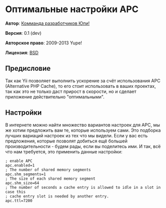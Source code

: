 Оптимальные настройки APC
=========================

**Автор**: [Комманда разработчиков Юпи!](http://yupe.ru/feedback/contact?from=docs)

**Версия**: 0.1 (dev)

**Авторское право**:  2009-2013 Yupe!

**Лицензия**: [BSD](https://github.com/yupe/yupe/blob/master/LICENSE)

Предисловие
-----------

Так как Yii позволяет выполнить ускорение за счёт использования APC (Alternative PHP Cache), то его стоит использовать в ваших проектах, так как это не только даст прирост в скорости, но и сделает приложение действительно "оптимальными".

Настройки
---------

В интернете можно найти множество вариантов настроек для APC, мы же хотим предложить вам те, которые используем сами. Это подборка лучших вариаций настроек из тех что мы видели. Если у вас есть предложения, которые позволят добиться ещё большей производительности - будем рады, если вы поделитесь ими. И так, всё что нам требуется, это применить данные настройки:

~~~
; enable APC
apc.enabled=1    
; The number of shared memory segments
apc.shm_segments=1      
; The size of each shared memory segment
apc.shm_size=64    
; The number of seconds a cache entry is allowed to idle in a slot in case this
; cache entry slot is needed by another entry.
apc.ttl=7200
~~~